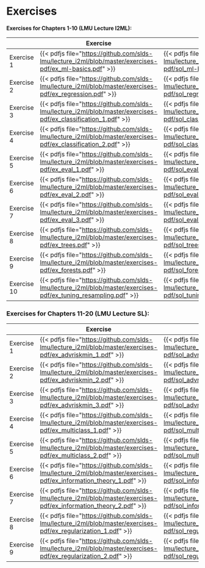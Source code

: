 # Exercises

__Exercises for Chapters 1-10 (LMU Lecture I2ML):__

|            | Exercise    | Solution |
| ---------| -------------- | -------------|
| Exercise 1 | {{< pdfjs file="https://github.com/slds-lmu/lecture_i2ml/blob/master/exercises-pdf/ex_ml-basics.pdf" >}} | {{< pdfjs file="https://github.com/slds-lmu/lecture_i2ml/blob/master/exercises-pdf/sol_ml-basics.pdf" >}} | 
| Exercise 2 | {{< pdfjs file="https://github.com/slds-lmu/lecture_i2ml/blob/master/exercises-pdf/ex_regression.pdf" >}} | {{< pdfjs file="https://github.com/slds-lmu/lecture_i2ml/blob/master/exercises-pdf/sol_regression.pdf" >}} | 
| Exercise 3 | {{< pdfjs file="https://github.com/slds-lmu/lecture_i2ml/blob/master/exercises-pdf/ex_classification_1.pdf" >}} | {{< pdfjs file="https://github.com/slds-lmu/lecture_i2ml/blob/master/exercises-pdf/sol_classification_1.pdf" >}} |
| Exercise 4 | {{< pdfjs file="https://github.com/slds-lmu/lecture_i2ml/blob/master/exercises-pdf/ex_classification_2.pdf" >}} | {{< pdfjs file="https://github.com/slds-lmu/lecture_i2ml/blob/master/exercises-pdf/sol_classification_2.pdf" >}} |
| Exercise 5 | {{< pdfjs file="https://github.com/slds-lmu/lecture_i2ml/blob/master/exercises-pdf/ex_eval_1.pdf" >}} | {{< pdfjs file="https://github.com/slds-lmu/lecture_i2ml/blob/master/exercises-pdf/sol_eval_1.pdf" >}} |
| Exercise 6 | {{< pdfjs file="https://github.com/slds-lmu/lecture_i2ml/blob/master/exercises-pdf/ex_eval_2.pdf" >}} | {{< pdfjs file="https://github.com/slds-lmu/lecture_i2ml/blob/master/exercises-pdf/sol_eval_2.pdf" >}} |
| Exercise 7 | {{< pdfjs file="https://github.com/slds-lmu/lecture_i2ml/blob/master/exercises-pdf/ex_eval_3.pdf" >}} | {{< pdfjs file="https://github.com/slds-lmu/lecture_i2ml/blob/master/exercises-pdf/sol_eval_3.pdf" >}} |
| Exercise 8 | {{< pdfjs file="https://github.com/slds-lmu/lecture_i2ml/blob/master/exercises-pdf/ex_trees.pdf" >}} | {{< pdfjs file="https://github.com/slds-lmu/lecture_i2ml/blob/master/exercises-pdf/sol_trees.pdf" >}} |
| Exercise 9 | {{< pdfjs file="https://github.com/slds-lmu/lecture_i2ml/blob/master/exercises-pdf/ex_forests.pdf" >}} | {{< pdfjs file="https://github.com/slds-lmu/lecture_i2ml/blob/master/exercises-pdf/sol_forests.pdf" >}} |
| Exercise 10 | {{< pdfjs file="https://github.com/slds-lmu/lecture_i2ml/blob/master/exercises-pdf/ex_tuning_resampling.pdf" >}} | {{< pdfjs file="https://github.com/slds-lmu/lecture_i2ml/blob/master/exercises-pdf/sol_tuning_resampling.pdf" >}} | 


### Exercises for Chapters 11-20 (LMU Lecture SL):

|            | Exercise    | Solution |
| ---------| -------------- | -------------|
| Exercise 1 | {{< pdfjs file="https://github.com/slds-lmu/lecture_i2ml/blob/master/exercises-pdf/ex_advriskmin_1.pdf" >}} | {{< pdfjs file="https://github.com/slds-lmu/lecture_i2ml/blob/master/exercises-pdf/sol_advriskmin_1.pdf" >}} | 
| Exercise 2 | {{< pdfjs file="https://github.com/slds-lmu/lecture_i2ml/blob/master/exercises-pdf/ex_advriskmin_2.pdf" >}} | {{< pdfjs file="https://github.com/slds-lmu/lecture_i2ml/blob/master/exercises-pdf/sol_advriskmin_2.pdf" >}} | 
| Exercise 3 | {{< pdfjs file="https://github.com/slds-lmu/lecture_i2ml/blob/master/exercises-pdf/ex_advriskmin_3.pdf" >}} | {{< pdfjs file="https://github.com/slds-lmu/lecture_i2ml/blob/master/exercises-pdf/sol_advriskmin_3.pdf" >}} | 
| Exercise 4 | {{< pdfjs file="https://github.com/slds-lmu/lecture_i2ml/blob/master/exercises-pdf/ex_multiclass_1.pdf" >}} | {{< pdfjs file="https://github.com/slds-lmu/lecture_i2ml/blob/master/exercises-pdf/sol_multiclass_1.pdf" >}} |
| Exercise 5 | {{< pdfjs file="https://github.com/slds-lmu/lecture_i2ml/blob/master/exercises-pdf/ex_multiclass_2.pdf" >}} | {{< pdfjs file="https://github.com/slds-lmu/lecture_i2ml/blob/master/exercises-pdf/sol_multiclass_2.pdf" >}} |
| Exercise 6 | {{< pdfjs file="https://github.com/slds-lmu/lecture_i2ml/blob/master/exercises-pdf/ex_information_theory_1.pdf" >}} | {{< pdfjs file="https://github.com/slds-lmu/lecture_i2ml/blob/master/exercises-pdf/sol_information_theory_1.pdf" >}} |
| Exercise 7 | {{< pdfjs file="https://github.com/slds-lmu/lecture_i2ml/blob/master/exercises-pdf/ex_information_theory_2.pdf" >}} | {{< pdfjs file="https://github.com/slds-lmu/lecture_i2ml/blob/master/exercises-pdf/sol_information_theory_2.pdf" >}} |
| Exercise 8 | {{< pdfjs file="https://github.com/slds-lmu/lecture_i2ml/blob/master/exercises-pdf/ex_regularization_1.pdf" >}} | {{< pdfjs file="https://github.com/slds-lmu/lecture_i2ml/blob/master/exercises-pdf/sol_regularization_1.pdf" >}} |
| Exercise 9 | {{< pdfjs file="https://github.com/slds-lmu/lecture_i2ml/blob/master/exercises-pdf/ex_regularization_2.pdf" >}} | {{< pdfjs file="https://github.com/slds-lmu/lecture_i2ml/blob/master/exercises-pdf/sol_regularization_2.pdf" >}} |

